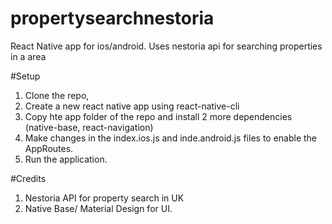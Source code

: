 # propertysearchnestoria
React Native app for ios/android. Uses nestoria api for searching properties in a area

#Setup 
1. Clone the repo, 
2. Create a new react native app using react-native-cli 
3. Copy hte app folder of the repo and install 2 more dependencies (native-base, react-navigation)
4. Make changes in the index.ios.js and inde.android.js files to enable the AppRoutes.
5. Run the application.


#Credits
1. Nestoria API for property search in UK
2. Native Base/ Material Design for UI.

